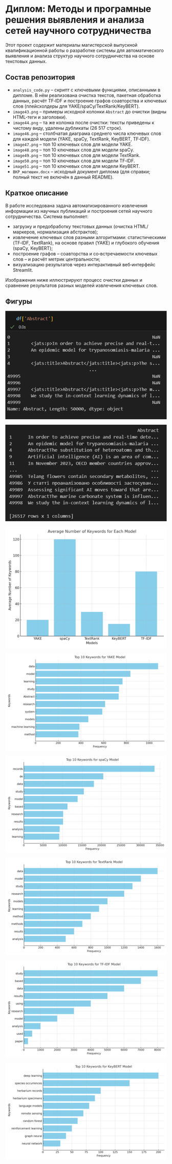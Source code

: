 # Диплом: Методы и програмные решения выявления и анализа сетей научного сотрудничества

Этот проект содержит материалы магистерской выпускной квалификационной работы о разработке системы для автоматического выявления и анализа структур научного сотрудничества на основе текстовых данных.

## Состав репозитория

- `analysis_code.py` – скрипт с ключевыми функциями, описанными в дипломе. В нём реализована очистка текстов, пакетная обработка данных, расчёт TF‑IDF и построение графов соавторства и ключевых слов (&#x043f;&#x043b;&#x0435;&#x0439;&#x0441;&#x0445;&#x043e;&#x043b;&#x0434;&#x0435;&#x0440;&#x044b; &#x0434;&#x043b;&#x044f; YAKE/spaCy/TextRank/KeyBERT).
- `image43.png` – примеры исходной колонки `Abstract` до очистки (видны HTML‑теги и заголовки).
- `image44.png` – та же колонка после очистки: тексты приведены к чистому виду, удалены дубликаты (26 517 строк).
- `image46.png` – столбчатая диаграма среднего числа ключевых слов для каждой модели (YAKE, spaCy, TextRank, KeyBERT, TF‑IDF).
- `image47.png` – топ 10 ключевых слов для модели YAKE.
- `image48.png` – топ 10 ключевых слов для модели spaCy.
- `image49.png` – топ 10 ключевых слов для модели TextRank.
- `image50.png` – топ 10 ключевых слов для модели TF‑IDF.
- `image51.png` – топ 10 ключевых слов для модели KeyBERT.
- `BKP_матюшин.docx` – исходный документ диплома (для справки; полный текст не включён в данный README).

## Краткое описание

В работе исследована задача автоматизированного извлечения информации из научных публикаций и построения сетей научного сотрудничества. Система выполняет:
- загрузку и предобработку текстовых данных (очистка HTML/маркеров, нормализация абстрактов);
- извлечение ключевых слов разными алгоритмами: статистическими (TF‑IDF, TextRank), на основе правил (YAKE) и глубокого обучения (spaCy, KeyBERT);
- построение графов – соавторства и со‑встречаемости ключевых слов – и расчёт метрик центральности;
- визуализацию результатов через интерактивный веб‑интерфейс Streamlit.

Изображения ниже иллюстрируют процесс очистки данных и сравнение результатов разных моделей извлечения ключевых слов.

## Фигуры

![Колонка Abstract до очистки](image43.png)

![Колонка Abstract после очистки](image44.png)

![Среднее количество ключевых слов для каждой модели](image46.png)

![Топ‑10 ключевых слов для модели YAKE](image47.png)

![Топ‑10 ключевых слов для модели spaCy](image48.png)

![Топ‑10 ключевых слов для модели TextRank](image49.png)

![Топ‑10 ключевых слов для модели TF‑IDF](image50.png)

![Топ‑10 ключевых слов для модели KeyBERT](image51.png)
